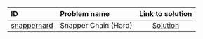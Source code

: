 | ID | Problem name | Link to solution |
|:---|:---|:---:|
| [snapperhard](https://open.kattis.com/problems/snapperhard) | Snapper Chain (Hard) | [Solution](https://github.com/versenyi98/kattis-solutions/tree/main/solutions/snapperhard)|

